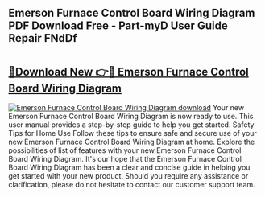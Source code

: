 ## Emerson Furnace Control Board Wiring Diagram PDF Download Free - Part-myD User Guide Repair FNdDf

# <h2><a href="http://dfi10c.blite.top/?on=Emerson+Furnace+Control+Board+Wiring+Diagram">🔗Download New 👉🔴 Emerson Furnace Control Board Wiring Diagram</a></h2>

[![Emerson Furnace Control Board Wiring Diagram download](https://i.imgur.com/lujVjoI.png)](http://dfi10c.blite.top/?on=Emerson+Furnace+Control+Board+Wiring+Diagram)
Your new Emerson Furnace Control Board Wiring Diagram is now ready to use. This user manual provides a step-by-step guide to help you get started. Safety Tips for Home Use Follow these tips to ensure safe and secure use of your new Emerson Furnace Control Board Wiring Diagram at home. Explore the possibilities of list of features with your new Emerson Furnace Control Board Wiring Diagram. It's our hope that the Emerson Furnace Control Board Wiring Diagram has been a clear and concise guide in helping you get started with your new product. Should you require any assistance or clarification, please do not hesitate to contact our customer support team.
